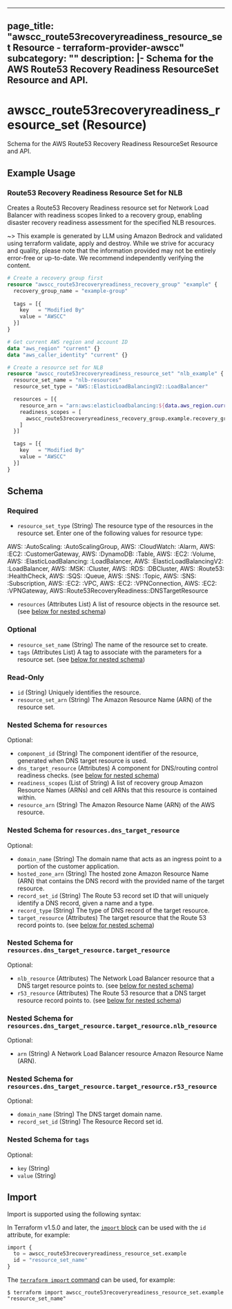 
---
page_title: "awscc_route53recoveryreadiness_resource_set Resource - terraform-provider-awscc"
subcategory: ""
description: |-
  Schema for the AWS Route53 Recovery Readiness ResourceSet Resource and API.
---

# awscc_route53recoveryreadiness_resource_set (Resource)

Schema for the AWS Route53 Recovery Readiness ResourceSet Resource and API.

## Example Usage

### Route53 Recovery Readiness Resource Set for NLB

Creates a Route53 Recovery Readiness resource set for Network Load Balancer with readiness scopes linked to a recovery group, enabling disaster recovery readiness assessment for the specified NLB resources.

~> This example is generated by LLM using Amazon Bedrock and validated using terraform validate, apply and destroy. While we strive for accuracy and quality, please note that the information provided may not be entirely error-free or up-to-date. We recommend independently verifying the content.

```terraform
# Create a recovery group first
resource "awscc_route53recoveryreadiness_recovery_group" "example" {
  recovery_group_name = "example-group"
  
  tags = [{
    key   = "Modified By"
    value = "AWSCC"
  }]
}

# Get current AWS region and account ID
data "aws_region" "current" {}
data "aws_caller_identity" "current" {}

# Create a resource set for NLB
resource "awscc_route53recoveryreadiness_resource_set" "nlb_example" {
  resource_set_name = "nlb-resources"
  resource_set_type = "AWS::ElasticLoadBalancingV2::LoadBalancer"

  resources = [{
    resource_arn = "arn:aws:elasticloadbalancing:${data.aws_region.current.name}:${data.aws_caller_identity.current.account_id}:loadbalancer/app/example/1234567890"
    readiness_scopes = [
      awscc_route53recoveryreadiness_recovery_group.example.recovery_group_arn
    ]
  }]

  tags = [{
    key   = "Modified By"
    value = "AWSCC"
  }]
}
```

<!-- schema generated by tfplugindocs -->
## Schema

### Required

- `resource_set_type` (String) The resource type of the resources in the resource set. Enter one of the following values for resource type: 

AWS: :AutoScaling: :AutoScalingGroup, AWS: :CloudWatch: :Alarm, AWS: :EC2: :CustomerGateway, AWS: :DynamoDB: :Table, AWS: :EC2: :Volume, AWS: :ElasticLoadBalancing: :LoadBalancer, AWS: :ElasticLoadBalancingV2: :LoadBalancer, AWS: :MSK: :Cluster, AWS: :RDS: :DBCluster, AWS: :Route53: :HealthCheck, AWS: :SQS: :Queue, AWS: :SNS: :Topic, AWS: :SNS: :Subscription, AWS: :EC2: :VPC, AWS: :EC2: :VPNConnection, AWS: :EC2: :VPNGateway, AWS::Route53RecoveryReadiness::DNSTargetResource
- `resources` (Attributes List) A list of resource objects in the resource set. (see [below for nested schema](#nestedatt--resources))

### Optional

- `resource_set_name` (String) The name of the resource set to create.
- `tags` (Attributes List) A tag to associate with the parameters for a resource set. (see [below for nested schema](#nestedatt--tags))

### Read-Only

- `id` (String) Uniquely identifies the resource.
- `resource_set_arn` (String) The Amazon Resource Name (ARN) of the resource set.

<a id="nestedatt--resources"></a>
### Nested Schema for `resources`

Optional:

- `component_id` (String) The component identifier of the resource, generated when DNS target resource is used.
- `dns_target_resource` (Attributes) A component for DNS/routing control readiness checks. (see [below for nested schema](#nestedatt--resources--dns_target_resource))
- `readiness_scopes` (List of String) A list of recovery group Amazon Resource Names (ARNs) and cell ARNs that this resource is contained within.
- `resource_arn` (String) The Amazon Resource Name (ARN) of the AWS resource.

<a id="nestedatt--resources--dns_target_resource"></a>
### Nested Schema for `resources.dns_target_resource`

Optional:

- `domain_name` (String) The domain name that acts as an ingress point to a portion of the customer application.
- `hosted_zone_arn` (String) The hosted zone Amazon Resource Name (ARN) that contains the DNS record with the provided name of the target resource.
- `record_set_id` (String) The Route 53 record set ID that will uniquely identify a DNS record, given a name and a type.
- `record_type` (String) The type of DNS record of the target resource.
- `target_resource` (Attributes) The target resource that the Route 53 record points to. (see [below for nested schema](#nestedatt--resources--dns_target_resource--target_resource))

<a id="nestedatt--resources--dns_target_resource--target_resource"></a>
### Nested Schema for `resources.dns_target_resource.target_resource`

Optional:

- `nlb_resource` (Attributes) The Network Load Balancer resource that a DNS target resource points to. (see [below for nested schema](#nestedatt--resources--dns_target_resource--target_resource--nlb_resource))
- `r53_resource` (Attributes) The Route 53 resource that a DNS target resource record points to. (see [below for nested schema](#nestedatt--resources--dns_target_resource--target_resource--r53_resource))

<a id="nestedatt--resources--dns_target_resource--target_resource--nlb_resource"></a>
### Nested Schema for `resources.dns_target_resource.target_resource.nlb_resource`

Optional:

- `arn` (String) A Network Load Balancer resource Amazon Resource Name (ARN).


<a id="nestedatt--resources--dns_target_resource--target_resource--r53_resource"></a>
### Nested Schema for `resources.dns_target_resource.target_resource.r53_resource`

Optional:

- `domain_name` (String) The DNS target domain name.
- `record_set_id` (String) The Resource Record set id.





<a id="nestedatt--tags"></a>
### Nested Schema for `tags`

Optional:

- `key` (String)
- `value` (String)

## Import

Import is supported using the following syntax:

In Terraform v1.5.0 and later, the [`import` block](https://developer.hashicorp.com/terraform/language/import) can be used with the `id` attribute, for example:

```terraform
import {
  to = awscc_route53recoveryreadiness_resource_set.example
  id = "resource_set_name"
}
```

The [`terraform import` command](https://developer.hashicorp.com/terraform/cli/commands/import) can be used, for example:

```shell
$ terraform import awscc_route53recoveryreadiness_resource_set.example "resource_set_name"
```
